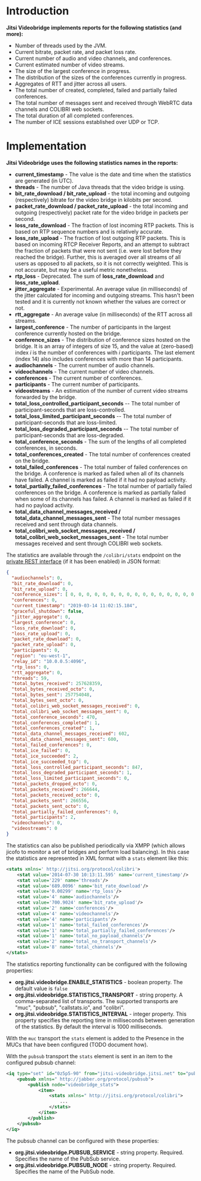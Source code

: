 Introduction
============
**Jitsi Videobridge implements reports for the following statistics (and more):**

 * Number of threads used by the JVM.
 * Current bitrate, packet rate, and packet loss rate.
 * Current number of audio and video channels, and conferences.
 * Current estimated number of video streams.
 * The size of the largest conference in progress.
 * The distribution of the sizes of the conferences currently in progress.
 * Aggregates of RTT and jitter across all users.
 * The total number of created, completed, failed and partially failed conferences.
 * The total number of messages sent and received through WebRTC data channels and COLIBRI web sockets.
 * The total duration of all completed conferences.
 * The number of ICE sessions established over UDP or TCP.

Implementation
==============
**Jitsi Videobridge uses the following statistics names in the reports:**

 * **current_timestamp** - The value is the date and time when the statistics are
generated (in UTC).
 * **threads** - The number of Java threads that the video bridge is using.
 * **bit_rate_download / bit_rate_upload** - the total incoming and outgoing (respectively) bitrate for the video bridge in kilobits per second.
 * **packet_rate_download / packet_rate_upload** - the total incoming and outgoing (respectively) packet rate for the video bridge in packets per second.
 * **loss_rate_download** - The fraction of lost incoming RTP packets. This is based on RTP sequence numbers and is relatively accurate.
 * **loss_rate_upload** - The fraction of lost outgoing RTP packets. This is based on incoming RTCP Receiver Reports, and an attempt to subtract the fraction of packets that were not sent (i.e. were lost before they reached the bridge). Further, this is averaged over all streams of all users as opposed to all packets, so it is not correctly weighted. This is not accurate, but may be a useful metric nonetheless.
 * **rtp_loss** - Deprecated. The sum of **loss_rate_download** and **loss_rate_upload**.
 * **jitter_aggregate** - Experimental. An average value (in milliseconds) of the jitter calculated for incoming and outgoing streams. This hasn't been tested and it is currently not known whether the values are correct or not.
 * **rtt_aggregate** - An average value (in milliseconds) of the RTT across all streams.
 * **largest_conference** - The number of participants in the largest conference currently hosted on the bridge.
 * **conference_sizes** - The distribution of conference sizes hosted on the bridge. It is an array of integers of size 15, and the value at (zero-based) index *i* is the number of conferences with *i* participants. The last element (index 14) also includes conferences with more than 14 participants.
 * **audiochannels** - The current number of audio channels.
 * **videochannels** - The current number of video channels.
 * **conferences** - The current number of conferences.
 * **participants** - The current number of participants.
 * **videostreams** - An estimation of the number of current video streams forwarded by the bridge.
 * **total_loss_controlled_participant_seconds** -- The total number of participant-seconds that are loss-controlled.
 * **total_loss_limited_participant_seconds** -- The total number of participant-seconds that are loss-limited.
 * **total_loss_degraded_participant_seconds** -- The total number of participant-seconds that are loss-degraded.
 * **total_conference_seconds** - The sum of the lengths of all completed conferences, in seconds.
 * **total_conferences_created** - The total number of conferences created on the bridge.
 * **total_failed_conferences** - The total number of failed conferences on the bridge. A conference is marked as failed when all of its channels have failed. A channel is marked as failed if it had no payload activity.
 * **total_partially_failed_conferences** - The total number of partially failed conferences on the bridge. A conference is marked as partially failed when some of its channels has failed. A channel is marked as failed if it had no payload activity.
 * **total_data_channel_messages_received / total_data_channel_messages_sent** - The total number messages received and sent through data channels.
 * **total_colibri_web_socket_messages_received / total_colibri_web_socket_messages_sent** - The total number messages received and sent through COLIBRI web sockets.

The statistics are available through the `/colibri/stats` endpoint on the [private REST interface](rest.md) (if it has been enabled) in JSON format:
```json
{
  "audiochannels": 0,
  "bit_rate_download": 0,
  "bit_rate_upload": 0,
  "conference_sizes": [ 0, 0, 0, 0, 0, 0, 0, 0, 0, 0, 0, 0, 0, 0, 0, 0, 0, 0, 0, 0, 0, 0 ],
  "conferences": 0,
  "current_timestamp": "2019-03-14 11:02:15.184",
  "graceful_shutdown": false,
  "jitter_aggregate": 0,
  "largest_conference": 0,
  "loss_rate_download": 0,
  "loss_rate_upload": 0,
  "packet_rate_download": 0,
  "packet_rate_upload": 0,
  "participants": 0,
  "region": "eu-west-1",
  "relay_id": "10.0.0.5:4096",
  "rtp_loss": 0,
  "rtt_aggregate": 0,
  "threads": 59,
  "total_bytes_received": 257628359,
  "total_bytes_received_octo": 0,
  "total_bytes_sent": 257754048,
  "total_bytes_sent_octo": 0,
  "total_colibri_web_socket_messages_received": 0,
  "total_colibri_web_socket_messages_sent": 0,
  "total_conference_seconds": 470,
  "total_conferences_completed": 1,
  "total_conferences_created": 1,
  "total_data_channel_messages_received": 602,
  "total_data_channel_messages_sent": 600,
  "total_failed_conferences": 0,
  "total_ice_failed": 0,
  "total_ice_succeeded": 2,
  "total_ice_succeeded_tcp": 0,
  "total_loss_controlled_participant_seconds": 847,
  "total_loss_degraded_participant_seconds": 1,
  "total_loss_limited_participant_seconds": 0,
  "total_packets_dropped_octo": 0,
  "total_packets_received": 266644,
  "total_packets_received_octo": 0,
  "total_packets_sent": 266556,
  "total_packets_sent_octo": 0,
  "total_partially_failed_conferences": 0,
  "total_participants": 2,
  "videochannels": 0,
  "videostreams": 0
}
```

The statistics can also be published periodically via XMPP (which allows jicofo to monitor a set of bridges and perform load balancing). In this case the statistics are represented in XML format with a `stats` element like this:
```xml
<stats xmlns=' http://jitsi.org/protocol/colibri'>
	<stat value='2014-07-30 10:13:11.595' name='current_timestamp'/>
	<stat value='229' name='threads'/>
	<stat value='689.0096' name='bit_rate_download'/>
	<stat value='0.00299' name='rtp_loss'/>
	<stat value='4' name='audiochannels'/>
	<stat value='700.9024' name='bit_rate_upload'/>
	<stat value='2' name='conferences'/>
	<stat value='4' name='videochannels'/>
	<stat value='4' name='participants'/>
	<stat value='1' name='total_failed_conferences'/>
	<stat value='1' name='total_partially_failed_conferences'/>
	<stat value='1' name='total_no_payload_channels'/>
	<stat value='2' name='total_no_transport_channels'/>
	<stat value='8' name='total_channels'/>
</stats>
```

The statistics reporting functionality can be configured with the following properties:

 * **org.jitsi.videobridge.ENABLE_STATISTICS** - boolean property.
The default value is `false`
 * **org.jitsi.videobridge.STATISTICS_TRANSPORT** - string property.
A comma-separated list of transports. The supported transports are "muc",
"pubsub", "callstats.io", and "colibri".
 * **org.jitsi.videobridge.STATISTICS_INTERVAL** - integer property.
This property specifies the reporting time in milliseconds between generation of the
statistics. By default the interval is 1000 milliseconds.

With the `muc` transport the `stats` element is added to the Presence in the MUCs that have been configured
(TODO document how).

With the `pubsub` transport the `stats` element is sent in an item to the configured pubsub channel:
```xml
<iq type="set" id="0z5p5-90" from="jitsi-videobridge.jitsi.net" to="pubsub.jitsi.net">
	<pubsub xmlns=" http://jabber.org/protocol/pubsub">
		<publish node="videobridge_stats">
			<item>
				<stats xmlns=" http://jitsi.org/protocol/colibri">
					...
				</stats>
			</item>
		</publish>
	</pubsub>
</iq>
```
The pubsub channel can be configured with these properties:
 * **org.jitsi.videobridge.PUBSUB_SERVICE** - string property.
Required. Specifies the name of the PubSub service.
 * **org.jitsi.videobridge.PUBSUB_NODE** - string property.
Required. Specifies the name of the PubSub node.
